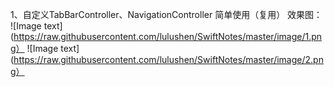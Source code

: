 1、自定义TabBarController、NavigationController 简单使用（复用）
效果图：
![Image text](https://raw.githubusercontent.com/lulushen/SwiftNotes/master/image/1.png）
![Image text](https://raw.githubusercontent.com/lulushen/SwiftNotes/master/image/2.png）
